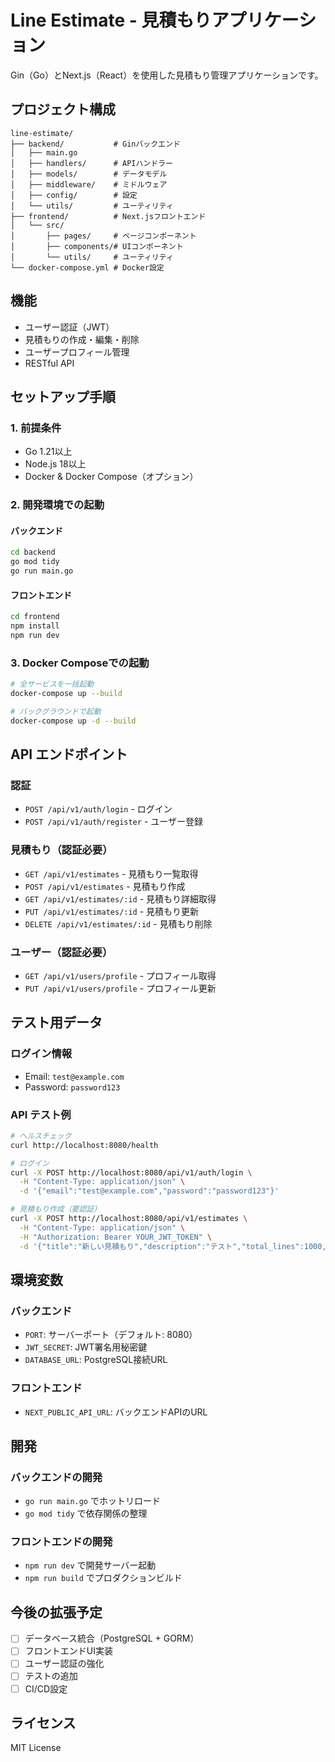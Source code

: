 # Line Estimate - 見積もりアプリケーション

Gin（Go）とNext.js（React）を使用した見積もり管理アプリケーションです。

## プロジェクト構成

```
line-estimate/
├── backend/           # Ginバックエンド
│   ├── main.go
│   ├── handlers/      # APIハンドラー
│   ├── models/        # データモデル
│   ├── middleware/    # ミドルウェア
│   ├── config/        # 設定
│   └── utils/         # ユーティリティ
├── frontend/          # Next.jsフロントエンド
│   └── src/
│       ├── pages/     # ページコンポーネント
│       ├── components/# UIコンポーネント
│       └── utils/     # ユーティリティ
└── docker-compose.yml # Docker設定
```

## 機能

- ユーザー認証（JWT）
- 見積もりの作成・編集・削除
- ユーザープロフィール管理
- RESTful API

## セットアップ手順

### 1. 前提条件

- Go 1.21以上
- Node.js 18以上
- Docker & Docker Compose（オプション）

### 2. 開発環境での起動

#### バックエンド
```bash
cd backend
go mod tidy
go run main.go
```

#### フロントエンド
```bash
cd frontend
npm install
npm run dev
```

### 3. Docker Composeでの起動

```bash
# 全サービスを一括起動
docker-compose up --build

# バックグラウンドで起動
docker-compose up -d --build
```

## API エンドポイント

### 認証
- `POST /api/v1/auth/login` - ログイン
- `POST /api/v1/auth/register` - ユーザー登録

### 見積もり（認証必要）
- `GET /api/v1/estimates` - 見積もり一覧取得
- `POST /api/v1/estimates` - 見積もり作成
- `GET /api/v1/estimates/:id` - 見積もり詳細取得
- `PUT /api/v1/estimates/:id` - 見積もり更新
- `DELETE /api/v1/estimates/:id` - 見積もり削除

### ユーザー（認証必要）
- `GET /api/v1/users/profile` - プロフィール取得
- `PUT /api/v1/users/profile` - プロフィール更新

## テスト用データ

### ログイン情報
- Email: `test@example.com`
- Password: `password123`

### API テスト例

```bash
# ヘルスチェック
curl http://localhost:8080/health

# ログイン
curl -X POST http://localhost:8080/api/v1/auth/login \
  -H "Content-Type: application/json" \
  -d '{"email":"test@example.com","password":"password123"}'

# 見積もり作成（要認証）
curl -X POST http://localhost:8080/api/v1/estimates \
  -H "Content-Type: application/json" \
  -H "Authorization: Bearer YOUR_JWT_TOKEN" \
  -d '{"title":"新しい見積もり","description":"テスト","total_lines":1000,"hourly_rate":5000}'
```

## 環境変数

### バックエンド
- `PORT`: サーバーポート（デフォルト: 8080）
- `JWT_SECRET`: JWT署名用秘密鍵
- `DATABASE_URL`: PostgreSQL接続URL

### フロントエンド
- `NEXT_PUBLIC_API_URL`: バックエンドAPIのURL

## 開発

### バックエンドの開発
- `go run main.go` でホットリロード
- `go mod tidy` で依存関係の整理

### フロントエンドの開発
- `npm run dev` で開発サーバー起動
- `npm run build` でプロダクションビルド

## 今後の拡張予定

- [ ] データベース統合（PostgreSQL + GORM）
- [ ] フロントエンドUI実装
- [ ] ユーザー認証の強化
- [ ] テストの追加
- [ ] CI/CD設定

## ライセンス

MIT License